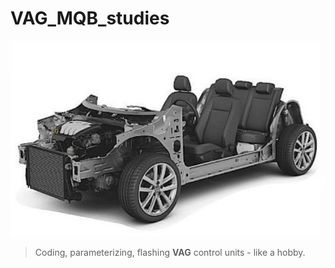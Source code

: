# VAG_MQB_studies
![logo](https://github.com/ADmitriyP/VAG_MQB_studies/blob/main/VIEW.png)
> Coding, parameterizing, flashing **VAG** control units - like a hobby.
